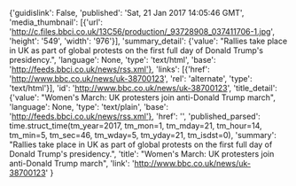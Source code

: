 {'guidislink': False,
 'published': 'Sat, 21 Jan 2017 14:05:46 GMT',
 'media_thumbnail':
    [{'url': 'http://c.files.bbci.co.uk/13C56/production/_93728908_037411706-1.jpg',
      'height': '549', 'width': '976'}],
 'summary_detail': {'value': "Rallies take place in UK as part of global protests on the first full day of Donald Trump's presidency.",
                    'language': None,
                    'type': 'text/html',
                    'base': 'http://feeds.bbci.co.uk/news/rss.xml'},
 'links': [{'href': 'http://www.bbc.co.uk/news/uk-38700123',
            'rel': 'alternate', 'type': 'text/html'}],
 'id': 'http://www.bbc.co.uk/news/uk-38700123',
 'title_detail': {'value': "Women's March: UK protesters join anti-Donald Trump march",
                  'language': None,
                  'type': 'text/plain',
                  'base': 'http://feeds.bbci.co.uk/news/rss.xml'},
 'href': '',
 'published_parsed': time.struct_time(tm_year=2017, tm_mon=1, tm_mday=21, tm_hour=14, tm_min=5, tm_sec=46, tm_wday=5, tm_yday=21, tm_isdst=0),
 'summary': "Rallies take place in UK as part of global protests on the first full day of Donald Trump's presidency.",
 'title': "Women's March: UK protesters join anti-Donald Trump march",
 'link': 'http://www.bbc.co.uk/news/uk-38700123'
}